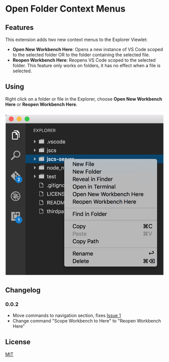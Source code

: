 # Open Folder Context Menus

## Features

This extension adds two new context menus to the Explorer Viewlet:

* **Open New Workbench Here**: Opens a new instance of VS Code scoped to the selected folder OR to the folder containing the selected file.
* **Reopen Workbench Here**: Reopens VS Code scoped to the selected folder. This feature only works on folders, it has no effect when a file is selected.

## Using

Right click on a folder or file in the Explorer, choose **Open New Workbench Here** or **Reopen Workbench Here**.

![Preview](images/preview.png)

## Changelog

### 0.0.2
* Move commands to navigation section, fixes [Issue 1](https://github.com/chrisdias/vscode-opennewinstance/issues/1)
* Change command "Scope Workbench to Here" to "Reopen Workbench Here"

## License

[MIT](LICENSE.md)

